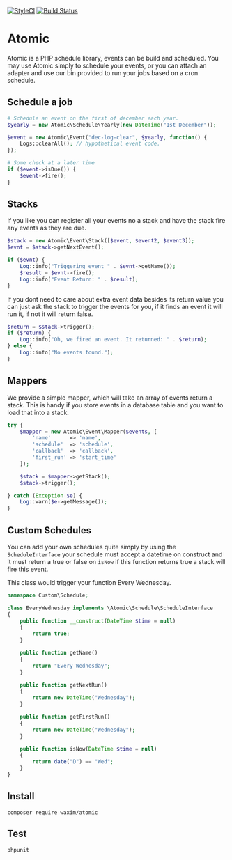 [![StyleCI](https://styleci.io/repos/85839959/shield?branch=master)](https://styleci.io/repos/85839959) [![Build Status](https://travis-ci.org/waxim/Atomic.svg?branch=master)](https://travis-ci.org/waxim/Atomic)
# Atomic

Atomic is a PHP schedule library, events can be build and scheduled. You may use Atomic simply to schedule your events, or you can attach an adapter and use our bin provided to run your jobs based on a cron schedule.


## Schedule a job
```php
# Schedule an event on the first of december each year.
$yearly = new Atomic\Schedule\Yearly(new DateTime("1st December"));

$event = new Atomic\Event("dec-log-clear", $yearly, function() {
    Logs::clearAll(); // hypothetical event code.
});

# Some check at a later time
if ($event->isDue()) {
    $event->fire();
}
```

## Stacks
If you like you can register all your events no a stack and have the stack fire any events as they are due.

```php
$stack = new Atomic\Event\Stack([$event, $event2, $event3]);
$evnt = $stack->getNextEvent();

if ($evnt) {
    Log::info("Triggering event " . $evnt->getName());
    $result = $evnt->fire();
    Log::info("Event Return: " . $result);
}
```

If you dont need to care about extra event data besides its return value you can just ask the stack to trigger the events for you, if it finds an event it will run it, if not it will return false.

```php
$return = $stack->trigger();
if ($return) {
    Log::info("Oh, we fired an event. It returned: " . $return);
} else {
    Log::info("No events found.");
}
```

## Mappers
We provide a simple mapper, which will take an array of events return a stack. This is handy if you store events in a database table and you want to load that into a stack.

```php
try {
    $mapper = new Atomic\Event\Mapper($events, [
        'name'      => 'name',
        'schedule'  => 'schedule',
        'callback'  => 'callback',
        'first_run' => 'start_time'
    ]);

    $stack = $mapper->getStack();
    $stack->trigger();

} catch (Exception $e) {
    Log::warn($e->getMessage());
}
```

## Custom Schedules
You can add your own schedules quite simply by using the `ScheduleInterface` your schedule must accept a datetime on construct and it must return a true or false on `isNow` if this function returns true a stack will fire this event.

This class would trigger your function Every Wednesday.
```php
namespace Custom\Schedule;

class EveryWednesday implements \Atomic\Schedule\ScheduleInterface
{
    public function __construct(DateTime $time = null)
    {
        return true;
    }

    public function getName()
    {
        return "Every Wednesday";
    }

    public function getNextRun()
    {
        return new DateTime("Wednesday");
    }

    public function getFirstRun()
    {
        return new DateTime("Wednesday");
    }

    public function isNow(DateTime $time = null)
    {
        return date("D") == "Wed";
    }
}

```

## Install
```
composer require waxim/atomic
```

## Test
```
phpunit
```
